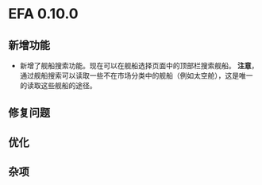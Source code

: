 # EFA 0.10.0

## 新增功能

- 新增了舰船搜索功能。现在可以在舰船选择页面中的顶部栏搜索舰船。
  **注意**，通过舰船搜索可以读取一些不在市场分类中的舰船（例如太空舱），这是唯一的读取这些舰船的途径。

## 修复问题

## 优化

## 杂项
